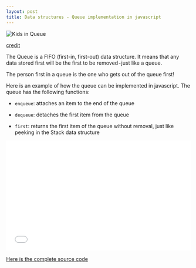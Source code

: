 ```yaml
---
layout: post
title: Data structures - Queue implementation in javascript
---
```


![Kids in Queue](https://envato-shoebox-0.imgix.net/98b5/4a20-ca23-47a5-b439-b76d5655d519/1238549.jpg?auto=compress%2Cformat&fit=max&mark=https%3A%2F%2Felements-assets.envato.com%2Fstatic%2Fwatermark2.png&markalign=center%2Cmiddle&markalpha=18&w=1600&s=1cb5553811e299d0eb8878a4d0189e28)

[credit](https://elements.envato.com/school-kids-standing-in-a-queue-in-the-schoolyard--H678EKG)


The Queue is a FIFO (first-in, first-out) data structure. It means that any data stored first will be the first to be removed - just like a queue.

The person first in a queue is the one who gets out of the queue first!

Here is an example of how the queue can be implemented in javascript. The queue has the following functions:

- `enqueue`: attaches an item to the end of the queue

- `dequeue`: detaches the first item from the queue

- `first`: returns the first item of the queue without removal, just like peeking in the Stack data structure

<iframe width="100%" height="300" src="//jsfiddle.net/xameeramir/h38zL5va/embedded/result/" allowfullscreen="allowfullscreen" allowpaymentrequest frameborder="0"></iframe>

[Here is the complete source code](https://jsfiddle.net/xameeramir/h38zL5va/)